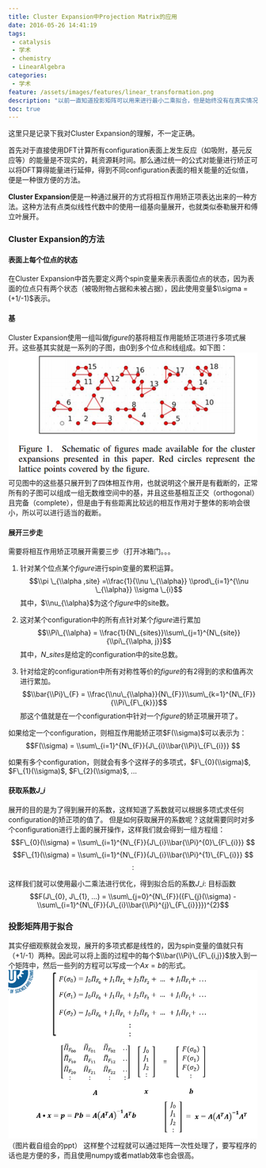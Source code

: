 ```yaml
---
title: Cluster Expansion中Projection Matrix的应用
date: 2016-05-26 14:41:19
tags:
 - catalysis
 - 学术
 - chemistry
 - LinearAlgebra
categories:
 - 学术
feature: /assets/images/features/linear_transformation.png
description: "以前一直知道投影矩阵可以用来进行最小二乘拟合，但是始终没有在真实情况中遇到，这次看到了进行表面相互作用矫正的Cluster Expansion，其中要用到最小二乘算法对要求解的系数进行拟合，正好这都是些线性方程，投影矩阵终于可以派上用场了！"
toc: true
---
```


这里只是记录下我对Cluster Expansion的理解，不一定正确。

首先对于直接使用DFT计算所有configuration表面上发生反应（如吸附，基元反应等）的能量是不现实的，耗资源耗时间。那么通过统一的公式对能量进行矫正可以将DFT算得能量进行延伸，得到不同configuration表面的相关能量的近似值，便是一种很方便的方法。

**Cluster Expansion**便是一种通过展开的方式将相互作用矫正项表达出来的一种方法。这种方法有点类似线性代数中的使用一组基向量展开，也就类似泰勒展开和傅立叶展开。

<!-- more -->

### Cluster Expansion的方法

#### 表面上每个位点的状态
在Cluster Expansion中首先要定义两个spin变量来表示表面位点的状态，因为表面的位点只有两个状态（被吸附物占据和未被占据），因此使用变量$\\sigma = (+1/-1)$表示。

#### 基
Cluster Expansion使用一组叫做$figure$的基将相互作用能矫正项进行多项式展开。这些基其实就是一系列的子图，由0到多个位点和线组成。如下图：
![](/assets/images/blog_img/2016-05-26-Cluster-Expansion中Projection-Matrix的应用/basis.png)
可见图中的这些基只展开到了四体相互作用，也就说明这个展开是有截断的，正常所有的子图可以组成一组无数维空间中的基，并且这些基相互正交（orthogonal）且完备（complete），但是由于有些距离比较远的相互作用对于整体的影响会很小，所以可以进行适当的截断。

#### 展开三步走
需要将相互作用矫正项展开需要三步（打开冰箱门。。。
1. 针对某个位点某个$figure$进行spin变量的累积运算。
    $$\\pi \_{\\alpha ,site} =\\frac{1}{\\nu \_{\\alpha}} \\prod\_{i=1}^{\\nu \_{\\alpha}} \\sigma \_{i}$$
    其中，$\\nu_{\\alpha}$为这个$figure$中的site数。

2. 这对某个configuration中的所有点针对某个$figure$进行累加
    $$\\Pi\_{\\alpha} = \\frac{1}{N\_{sites}}\\sum\_{j=1}^{N\_{site}}{\\pi\_{\\alpha, j}}$$
    其中，$N\_{sites}$是给定的configuration中的site总数。

3. 针对给定的configuration中所有对称性等价的$figure$的有2得到的求和值再次进行累加。
    $$\\bar{\\Pi}\_{F} = \\frac{\\nu\_{\\alpha}}{N\_{F}}\\sum\_{k=1}^{N\_{F}}{\\Pi\_{F\_{k}}}$$
    那这个值就是在一个configuration中针对一个$figure$的矫正项展开项了。

如果给定一个configuration，则相互作用能矫正项$F(\\sigma)$可以表示为：
$$F(\\sigma) = \\sum\_{i=1}^{N\_{F}}{J\_{i}\\bar{\\Pi}\_{F\_{i}}} $$

如果有多个configuration，则就会有多个这样子的多项式，$F\_{0}(\\sigma)$, $F\_{1}(\\sigma)$, $F\_{2}(\\sigma)$, ...

#### 获取系数$J\_{i}$
展开的目的是为了得到展开的系数，这样知道了系数就可以根据多项式求任何configuration的矫正项的值了。
但是如何获取展开的系数呢？这就需要同时对多个configuration进行上面的展开操作，这样我们就会得到一组方程组：
$$F\_{0}(\\sigma) = \\sum\_{i=1}^{N\_{F}}{J\_{i}\\bar{\\Pi}^{0}\_{F\_{i}}} $$
$$F\_{1}(\\sigma) = \\sum\_{i=1}^{N\_{F}}{J\_{i}\\bar{\\Pi}^{1}\_{F\_{i}}} $$
$$:$$

这样我们就可以使用最小二乘法进行优化，得到拟合后的系数$J\_{i}$:
目标函数$$F(J\_{0}, J\_{1}, ...) = \\sum\_{j=0}^{N\_{F}}({F\_{j}(\\sigma) - \\sum\_{i=1}^{N\_{F}}{J\_{i}\\bar{\\Pi}^{j}\_{F\_{i}}}})^{2}$$

### 投影矩阵用于拟合
其实仔细观察就会发现，展开的多项式都是线性的，因为spin变量的值就只有（+1/-1）两种。因此可以将上面的过程中的每个$\\bar{\\Pi}\_{F\_{i,j}}$放入到一个矩阵中，然后一些列的方程可以写成一个$Ax=b$的形式。
![](/assets/images/blog_img/2016-05-26-Cluster-Expansion中Projection-Matrix的应用/equation.png)
（图片截自组会的ppt）
这样整个过程就可以通过矩阵一次性处理了，要写程序的话也是方便的多，而且使用numpy或者matlab效率也会很高。
